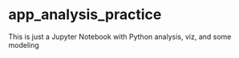 # app_analysis_practice
This is just a Jupyter Notebook with Python analysis, viz, and some modeling
